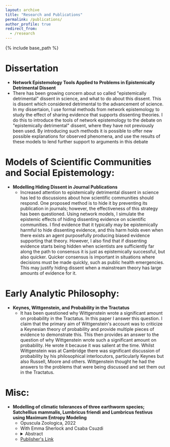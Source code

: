 ```yaml
---
layout: archive
title: "Research and Publications"
permalink: /publications/
author_profile: true
redirect_from:
  - /research
---
```


{% include base_path %}

Dissertation
======
* **Network Epistemology Tools Applied to Problems in Epistemically Detrimental Dissent**
* There has been growing concern about so called "epistemically detrimental" dissent in science, and what to do about this dissent. This is dissent which considered detrimental to the advancement of science. In my dissertaion, I use formal methods from network epistemology to study the effect of sharing evidence that supports dissenting theories. I do this to introduce the tools of network epistemology to the debate on "epistemically detrimental" dissent, where they have not previously been used. By introducing such methods it is possible to offer new possible explanations for observed phenomena, and use the results of these models to lend further support to arguments in this debate

Models of Scientific Communities and Social Epistemology:
======
* **Modelling Hiding Dissent in Journal Publications**
  * Increased attention to epistemically detrimental dissent in science has led to discussions about how scientific communities should respond. One proposed method is to hide it by preventing its publication in journals; however, the effectiveness of this strategy has been questioned. Using network models, I simulate the epistemic effects of hiding dissenting evidence on scientific communities. I find evidence that it typically may be epistemically harmful to hide dissenting evidence, and this harm holds even when there exists an agent purposefully producing biased evidence supporting that theory. However, I also find that if dissenting evidence starts being hidden when scientists are sufficiently far along the path to consensus it is just as epistemically successful, but also quicker. Quicker consensus is important in situations where decisions must be made quickly, such as public health emergencies. This may justify hiding dissent when a mainstream theory has large amounts of evidence for it.

Early Analytic Philosophy:
======
* **Keynes, Wittgenstein, and Probability in the Tractatus**
  * It has been questioned why Wittgenstein wrote a significant amount on probability in the Tractatus. In this paper I answer this question. I claim that the primary aim of Wittgenstein's account was to criticize a Keynesian theory of probability and provide multiple pieces of evidence to demonstrate this. This then provides an answer to the question of why Wittgenstein wrote such a significant amount on probability. He wrote it because it was salient at the time. Whilst Wittgenstein was at Cambridge there was significant discussion of probability by his philosophical interlocutors, particularly Keynes but also Russell, Moore and others. Wittgenstein thought he had the answers to the problems that were being discussed and set them out in the Tractatus.


Misc:
======
* **Modelling of climatic tolerances of three earthworm species; Satchellius mammalis, Lumbricus friendi and Lumbricus festivus using Maximum Entropy Modeling**
  * Opuscula Zoologica, 2022
  * With Emma Sherlock and Csaba Csuzdi 
  * <details><summary>Abstract</summary><font size = "3"> Earthworm distributions are poorly known and individual species climatic tolerances, even less so. This paper sets out to use three species with a mainly Anglo-French distribution to test out whether using Maximum Entropy Modelling (Maxent) could be useful when studying earthworm distributions. It also gives an indication of how the likely climatic changes over a 50 year period will affect them. Overall the software seems to give useful information of where across Europe a particular species will thrive, even if not currently recorded there. It gives a real insight into how particular species might be better able to survive longer drier periods than others and which are on the edge of their climatic range already. Maxent modelling was clearly successful in demonstrating that the distributions of the ecologically different earthworm species are affected by a combination of different environmental variables. In the case of the epigeic Satchellius mammalis they are the annual temperature range, the precipitation of the driest month and the mean annual precipitation, for the epi-endogeic Lumbricus festivus they are the precipitation of the driest month, the precipitation of the wettest month and the annual temperature range. For the anecic Lumbricus friendi the most important environmental variables proved to be the annual temperature range, the mean diurnal temperature range and the precipitation seasonality.</font></details>
  * [Publisher's Link](https://opuscula.elte.hu/PDF/Tomus53_1/Op_Scherlock_Maxent.pdf)
 
